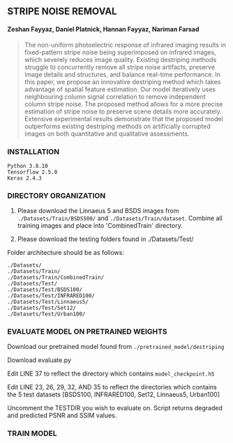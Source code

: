 ## STRIPE NOISE REMOVAL

#### Zeshan Fayyaz, Daniel Platnick, Hannan Fayyaz, Nariman Farsad 

> The non-uniform photoelectric response of infrared imaging results in fixed-pattern stripe noise being superimposed on infrared images, which severely reduces image quality. Existing destriping methods struggle to concurrently remove all stripe noise artifacts, preserve image details and structures, and balance real-time performance. In this paper, we propose an innovative destriping method which takes advantage of spatial feature estimation. Our model iteratively uses neighbouring column signal correlation to remove independent column stripe noise. The proposed method allows for a more precise estimation of stripe noise to preserve scene details more accurately. Extensive experimental results demonstrate that the proposed model outperforms existing destriping methods on artificially corrupted images on both quantitative and qualitative assessments. 

### INSTALLATION

```
Python 3.8.10
Tensorflow 2.5.0
Keras 2.4.3 
```

### DIRECTORY ORGANIZATION 

1. Please download the Linnaeus 5 and BSDS images from ```./Datasets/Train/BSDS500/``` and ```./Datasets/Train/dataset```. Combine all training images and place into 'CombinedTrain' directory. 

2. Please download the testing folders found in ./Datasets/Test/ 

Folder architecture should be as follows: 
```
./Datasets/
./Datasets/Train/
./Datasets/Train/CombinedTrain/
./Datasets/Test/
./Datasets/Test/BSDS100/
./Datasets/Test/INFRARED100/
./Datasets/Test/Linnaeus5/
./Datasets/Test/Set12/
./Datasets/Test/Urban100/
```

### EVALUATE MODEL ON PRETRAINED WEIGHTS

Download our pretrained model found from ```./pretrained_model/destriping```

Download evaluate.py

Edit LINE 37 to reflect the directory which contains ```model_checkpoint.h5```

Edit LINE 23, 26, 29, 32, AND 35 to reflect the directories which contains the 5 test datasets [BSDS100, INFRARED100, Set12, Linnaeus5, Urban100]

Uncomment the TESTDIR you wish to evaluate on. Script returns degraded and predicted PSNR and SSIM values. 


### TRAIN MODEL








